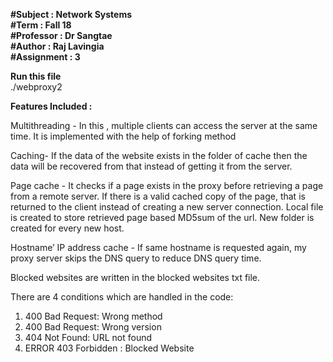 **#Subject : Network Systems   
#Term : Fall 18  
#Professor : Dr Sangtae  
#Author : Raj Lavingia  
#Assignment : 3**    

**Run this file**  
./webproxy2

**Features Included :**  

Multithreading - In this , multiple clients can access the server at the same time. It is implemented with the help of forking method

Caching- If the data of the website exists in the folder of cache then the data will be recovered from that instead of getting it from the server.

Page cache - It checks if a page exists in the proxy before retrieving a page from a remote server. If there is a valid cached copy of the page, that is returned to the
client instead of creating a new server connection. Local file is created to store retrieved page based MD5sum of the url. New folder is created for 
every new host.

Hostname’ IP address cache - If same hostname is requested again, my proxy server skips the DNS query to reduce DNS query time. 

Blocked websites are written in the blocked websites txt file. 


There are 4 conditions which are handled in the code:
1. 400 Bad Request: Wrong method
2. 400 Bad Request: Wrong version
3. 404 Not Found: URL not found
4. ERROR 403 Forbidden :  Blocked Website

